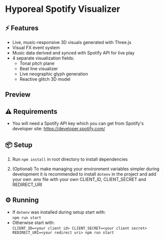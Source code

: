 # Hyporeal Spotify Visualizer

## ⚡️ Features

- Live, music-responsive 3D visuals generated with Three.js
- Visual FX event system
- Music data derived and synced with Spotify API for live play
- 4 separate visualization fields:
  - Tonal pitch plane
  - Beat line visualizer
  - Live neographic glyph generation
  - Reactive glitch 3D model

## Preview

## ⚠️ Requirements

- You will need a Spotify API key which you can get from Spotify's developer
  site:
  https://developer.spotify.com/

## 📦 Setup

1. Run `npm install` in root directory to install dependencies

2. (Optional) To make managing your environment variables simpler during
   development it is recommended to install `dotenv` in the project and add your own .env file
   with your own CLIENT_ID, CLIENT_SECRET and REDIRECT_URI

## ⚙️ Running

- If `dotenv` was installed during setup start with:  
  `npm run start`
- Otherwise start with:  
  `CLIENT_ID=<your client id> CLIENT_SECRET=<your client secret> REDIRECT_URI=<your redirect uri> npm run start`

